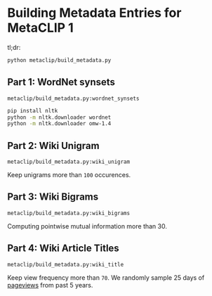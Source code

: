 # Building Metadata Entries for MetaCLIP 1

tl;dr:
```bash
python metaclip/build_metadata.py
```


## Part 1: WordNet synsets
`metaclip/build_metadata.py:wordnet_synsets`

```bash
pip install nltk
python -m nltk.downloader wordnet
python -m nltk.downloader omw-1.4
```

## Part 2: Wiki Unigram
`metaclip/build_metadata.py:wiki_unigram`

Keep unigrams more than `100` occurences.

## Part 3: Wiki Bigrams
`metaclip/build_metadata.py:wiki_bigrams`

Computing pointwise mutual information more than 30.

## Part 4: Wiki Article Titles
`metaclip/build_metadata.py:wiki_title`

Keep view frequency more than `70`.
We randomly sample 25 days of [pageviews](https://dumps.wikimedia.org/other/pageviews) from past 5 years.
